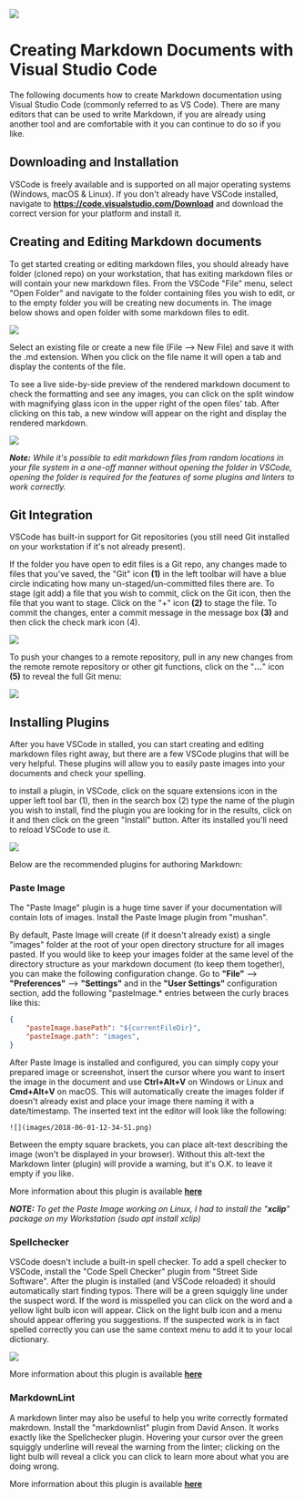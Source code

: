 
![](images/2018-06-01-12-46-59.png)

# **Creating Markdown Documents with Visual Studio Code**

The following documents how to create Markdown documentation using Visual Studio Code (commonly referred to as VS Code). There are many editors that can be used to write Markdown, if you are already using another tool and are comfortable with it you can continue to do so if you like.

## **Downloading and Installation**

VSCode is freely available and is supported on all major operating systems (Windows, macOS & Linux). If you don't already have VSCode installed, navigate to **https://code.visualstudio.com/Download** and download the correct version for your platform and install it.


## **Creating and Editing Markdown documents**

To get started creating or editing markdown files, you should already have folder (cloned repo) on your workstation, that has exiting markdown files or will contain your new markdown files. From the VSCode "File" menu, select "Open Folder" and navigate to the folder containing files you wish to edit, or to the empty folder you will be creating new documents in. The image below shows and open folder with some markdown files to edit.

![](images/2018-06-01-14-15-23.png)

Select an existing file or create a new file (File --> New File) and save it with the .md extension. When you click on the file name it will open a tab and display the contents of the file.

To see a live side-by-side preview of the rendered markdown document to check the formatting and see any images, you can click on the split window with magnifying glass icon in the upper right of the open files' tab. After clicking on this tab, a new window will appear on the right and display the rendered markdown.

![](images/2018-06-01-14-23-54.png)

***Note:** While it's possible to edit markdown files from random locations in your file system in a one-off manner without opening the folder in VSCode, opening the folder is required for the features of some plugins and linters to work correctly.*

## **Git Integration**

VSCode has built-in support for Git repositories (you still need Git installed on your workstation if it's not already present).

If the folder you have open to edit files is a Git repo, any changes made to files that you've saved, the "Git" icon **(1)** in the left toolbar will have a blue circle indicating how many un-staged/un-committed files there are. To stage (git add) a file that you wish to commit, click on the Git icon, then the file that you want to stage. Click on the "+" icon **(2)** to stage the file. To commit the changes, enter a commit message in the message box **(3)** and then click the check mark icon (4).

![](images/2018-06-01-15-18-13.png)

To push your changes to a remote repository, pull in any new changes from the remote remote repository or other git functions, click on the "**...**" icon **(5)** to reveal the full Git menu:

![](images/2018-06-01-15-19-56.png)


## **Installing Plugins**

After you have VSCode in stalled, you can start creating and editing markdown files right away, but there are a few VSCode plugins that will be very helpful. These plugins will allow you to easily paste images into your documents and check your spelling.

to install a plugin, in VSCode, click on the square extensions icon in the upper left tool bar (1), then in the search box (2) type the name of the plugin you wish to install, find the plugin you are looking for in the results, click on it and then click on the green "Install" button. After its installed you'll need to reload VSCode to use it.

![](images/2018-06-01-12-34-51.png)

Below are the recommended plugins for authoring Markdown:

### **Paste Image**

The "Paste Image" plugin is a huge time saver if your documentation will contain lots of images. Install the Paste Image plugin from "mushan".

By default, Paste Image will create (if it doesn't already exist) a single "images" folder at the root of your open directory structure for all images pasted. If you would like to keep your images folder at the same level of the directory structure as your markdown document (to keep them together), you can make the following configuration change. Go to **"File"** --> **"Preferences"** --> **"Settings"** and in the **"User Settings"** configuration section, add the following "pasteImage.*  entries between the curly braces like this: 

```json
{
    "pasteImage.basePath": "${currentFileDir}",
    "pasteImage.path": "images",
}
```

After Paste Image is installed and configured, you can simply copy your prepared image or screenshot, insert the cursor where you want to insert the image in the document and use **Ctrl+Alt+V** on Windows or Linux and **Cmd+Alt+V** on macOS. This will automatically create the images folder if doesn't already exist and place your image there naming it with a date/timestamp. The inserted text int the editor will look like the following:

```
![](images/2018-06-01-12-34-51.png)
```

Between the empty square brackets, you can place alt-text describing the image (won't be displayed in your browser). Without this alt-text the Markdown linter (plugin) will provide a warning, but it's O.K. to leave it empty if you like.

More information about this plugin is available [**here**](https://marketplace.visualstudio.com/items?itemName=mushan.vscode-paste-image)

***NOTE:** To get the Paste Image working on Linux, I had to install the "**xclip**" package on my Workstation (sudo apt install xclip)*

### **Spellchecker**

VSCode doesn't include a built-in spell checker. To add a spell checker to VSCode, install the "Code Spell Checker" plugin from "Street Side Software". After the plugin is installed (and VSCode reloaded) it should automatically start finding typos. There will be a green squiggly line under the suspect word. If the word is misspelled you can click on the word and a yellow light bulb icon will appear. Click on the light bulb icon and a menu should appear offering you suggestions. If the suspected work is in fact spelled correctly you can use the same context menu to add it to your local dictionary.

![](images/2018-06-01-13-41-51.png)


More information about this plugin is available [**here**](https://marketplace.visualstudio.com/items?itemName=streetsidesoftware.code-spell-checker)


### **MarkdownLint**

A markdown linter may also be useful to help you write correctly formated makrdown. Install the "markdownlist" plugin from David Anson. It works exactly like the Spellchecker plugin. Hovering your cursor over the green squiggly underline will reveal the warning from the linter; clicking on the light bulb will reveal a click you can click to learn more about what you are doing wrong.

More information about this plugin is available [**here**](https://marketplace.visualstudio.com/items?itemName=DavidAnson.vscode-markdownlint)
